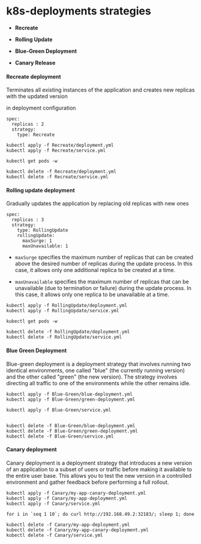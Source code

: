 # k8s-deployments strategies

- **Recreate**

- **Rolling Update**

- **Blue-Green Deployment**

- **Canary Release**


#### Recreate deployment

Terminates all existing instances of the application and creates new replicas with the updated version

in deployment configuration

```
spec:
  replicas : 2
  strategy: 
    type: Recreate

```

```
kubectl apply -f Recreate/deployment.yml
kubectl apply -f Recreate/service.yml

kubectl get pods -w

kubectl delete -f Recreate/deployment.yml
kubectl delete -f Recreate/service.yml

```

#### Rolling update deployment

Gradually updates the application by replacing old replicas with new ones

```
spec:
  replicas : 3
  strategy:
    type: RollingUpdate
    rollingUpdate:
      maxSurge: 1
      maxUnavailable: 1

```

- `maxSurge` specifies the maximum number of replicas that can be created above the desired number of replicas during the update process. In this case, it allows only one additional replica to be created at a time.

- `maxUnavailable` specifies the maximum number of replicas that can be unavailable (due to termination or failure) during the update process. In this case, it allows only one replica to be unavailable at a time.

```
kubectl apply -f RollingUpdate/deployment.yml
kubectl apply -f RollingUpdate/service.yml

kubectl get pods -w

kubectl delete -f RollingUpdate/deployment.yml
kubectl delete -f RollingUpdate/service.yml

```



#### Blue Green Deployment

Blue-green deployment is a deployment strategy that involves running two identical environments, one called "blue" (the currently running version) and the other called "green" (the new version). The strategy involves directing all traffic to one of the environments while the other remains idle. 

```
kubectl apply -f Blue-Green/blue-deployment.yml
kubectl apply -f Blue-Green/green-deployment.yml

kubectl apply -f Blue-Green/service.yml


kubectl delete -f Blue-Green/blue-deployment.yml
kubectl delete -f Blue-Green/green-deployment.yml
kubectl delete -f Blue-Green/service.yml

```


#### Canary deployment

Canary deployment is a deployment strategy that introduces a new version of an application to a subset of users or traffic before making it available to the entire user base. This allows you to test the new version in a controlled environment and gather feedback before performing a full rollout. 

```
kubectl apply -f Canary/my-app-canary-deployment.yml
kubectl apply -f Canary/my-app-deployment.yml
kubectl apply -f Canary/service.yml

for i in `seq 1 10`; do curl http://192.168.49.2:32183/; sleep 1; done

kubectl delete -f Canary/my-app-deployment.yml
kubectl delete -f Canary/my-app-canary-deployment.yml
kubectl delete -f Canary/service.yml

```

